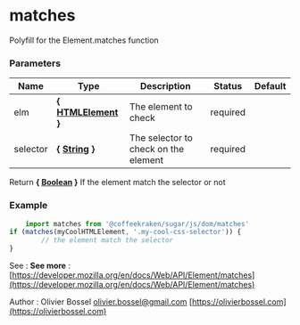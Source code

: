 # matches

Polyfill for the Element.matches function



### Parameters
Name  |  Type  |  Description  |  Status  |  Default
------------  |  ------------  |  ------------  |  ------------  |  ------------
elm  |  **{ [HTMLElement](https://developer.mozilla.org/fr/docs/Web/API/HTMLElement) }**  |  The element to check  |  required  |
selector  |  **{ [String](https://developer.mozilla.org/fr/docs/Web/JavaScript/Reference/Objets_globaux/String) }**  |  The selector to check on the element  |  required  |

Return **{ [Boolean](https://developer.mozilla.org/fr/docs/Web/JavaScript/Reference/Objets_globaux/Boolean) }** If the element match the selector or not

### Example
```js
	import matches from '@coffeekraken/sugar/js/dom/matches'
if (matches(myCoolHTMLElement, '.my-cool-css-selector')) {
		// the element match the selector
}
```
See : **See more** : [https://developer.mozilla.org/en/docs/Web/API/Element/matches](https://developer.mozilla.org/en/docs/Web/API/Element/matches)

Author : Olivier Bossel [olivier.bossel@gmail.com](mailto:olivier.bossel@gmail.com) [https://olivierbossel.com](https://olivierbossel.com)